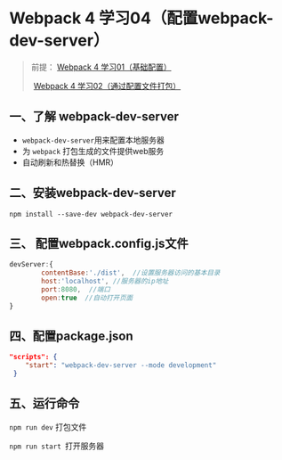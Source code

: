 # Webpack 4 学习04（配置webpack-dev-server）

> 前提： [ Webpack 4  学习01（基础配置）](https://www.jianshu.com/p/5b849114fe89)
>
> ​             [Webpack 4  学习02（通过配置文件打包）](https://www.jianshu.com/p/eda747a146d9)

## 一、了解 webpack-dev-server

- `webpack-dev-server`用来配置本地服务器
- 为 `webpack` 打包生成的文件提供web服务
- 自动刷新和热替换（HMR）



## 二、安装webpack-dev-server

``` 
npm install --save-dev webpack-dev-server
```





## 三、 配置webpack.config.js文件

 

```javascript
devServer:{
		contentBase:'./dist',  //设置服务器访问的基本目录
		host:'localhost', //服务器的ip地址
		port:8080,  //端口
		open:true  //自动打开页面
}
```

 

## 四、配置package.json



```json
"scripts": {
    "start": "webpack-dev-server --mode development"
 }
```





## 五、运行命令

`npm run dev` 打包文件

`npm run start `打开服务器

